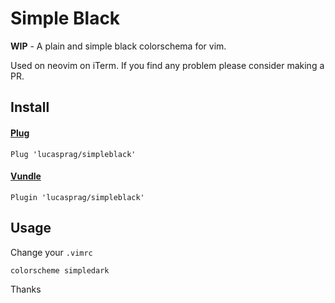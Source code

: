 # Simple Black

**WIP** - A plain and simple black colorschema for vim.

Used on neovim on iTerm. If you find any problem please consider making a PR.

## Install

#### [Plug](https://github.com/junegunn/vim-plug)

```
Plug 'lucasprag/simpleblack'
```

#### [Vundle](https://github.com/VundleVim/Vundle.vim)

```
Plugin 'lucasprag/simpleblack'
```

## Usage

Change your `.vimrc`

```
colorscheme simpledark
```

Thanks
